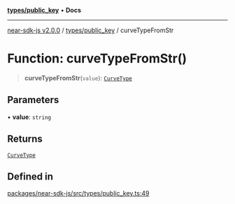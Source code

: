 [**types/public_key**](../README.md) • **Docs**

***

[near-sdk-js v2.0.0](../../../packages.md) / [types/public\_key](../README.md) / curveTypeFromStr

# Function: curveTypeFromStr()

> **curveTypeFromStr**(`value`): [`CurveType`](../enumerations/CurveType.md)

## Parameters

• **value**: `string`

## Returns

[`CurveType`](../enumerations/CurveType.md)

## Defined in

[packages/near-sdk-js/src/types/public\_key.ts:49](https://github.com/dim-daskalov/near-sdk-js/blob/0bae67c8fac52fa6fac6b3698d8164f5618f8e2c/packages/near-sdk-js/src/types/public_key.ts#L49)
